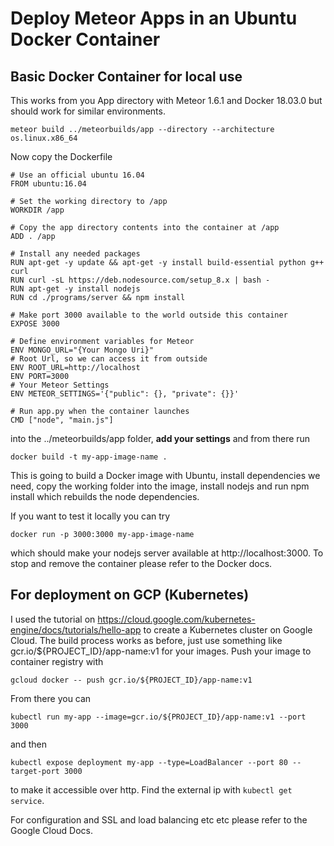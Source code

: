 # Deploy Meteor Apps in an Ubuntu Docker Container

## Basic Docker Container for local use

This works from you App directory with Meteor 1.6.1 and Docker 18.03.0 but should work for similar environments.

`meteor build ../meteorbuilds/app --directory --architecture os.linux.x86_64`

Now copy the Dockerfile

```
# Use an official ubuntu 16.04
FROM ubuntu:16.04

# Set the working directory to /app
WORKDIR /app

# Copy the app directory contents into the container at /app
ADD . /app

# Install any needed packages
RUN apt-get -y update && apt-get -y install build-essential python g++ curl
RUN curl -sL https://deb.nodesource.com/setup_8.x | bash -
RUN apt-get -y install nodejs
RUN cd ./programs/server && npm install

# Make port 3000 available to the world outside this container
EXPOSE 3000

# Define environment variables for Meteor
ENV MONGO_URL="{Your Mongo Uri}"
# Root Url, so we can access it from outside
ENV ROOT_URL=http://localhost
ENV PORT=3000
# Your Meteor Settings
ENV METEOR_SETTINGS='{"public": {}, "private": {}}'

# Run app.py when the container launches
CMD ["node", "main.js"]
```

into the ../meteorbuilds/app folder, **add your settings** and from there run

`docker build -t my-app-image-name .`

This is going to build a Docker image with Ubuntu, install dependencies we need, copy the working folder into the image, install nodejs and run npm install which rebuilds the node dependencies.

If you want to test it locally you can try

`docker run -p 3000:3000 my-app-image-name`

which should make your nodejs server available at http://localhost:3000. To stop and remove the container please refer to the Docker docs.

## For deployment on GCP (Kubernetes)

I used the tutorial on https://cloud.google.com/kubernetes-engine/docs/tutorials/hello-app to create a Kubernetes cluster on Google Cloud. The build process works as before, just use something like gcr.io/${PROJECT_ID}/app-name:v1 for your images.
Push your image to container registry with

`gcloud docker -- push gcr.io/${PROJECT_ID}/app-name:v1`

From there you can

`kubectl run my-app --image=gcr.io/${PROJECT_ID}/app-name:v1 --port 3000`

and then

`kubectl expose deployment my-app --type=LoadBalancer --port 80 --target-port 3000`

to make it accessible over http. Find the external ip with `kubectl get service`.

For configuration and SSL and load balancing etc etc please refer to the Google Cloud Docs.
